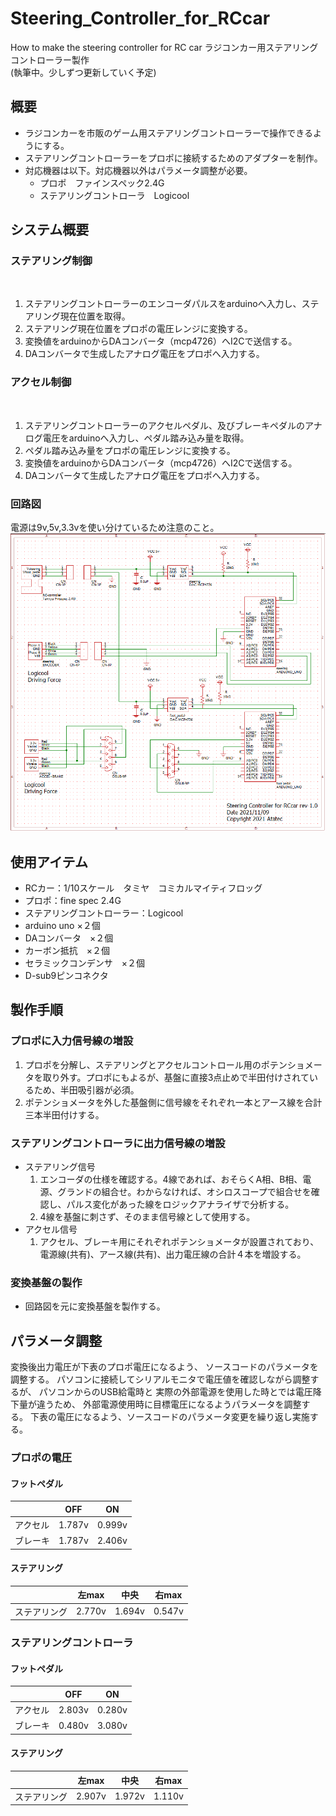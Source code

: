 # Steering_Controller_for_RCcar
How to make the steering controller for RC car
ラジコンカー用ステアリングコントローラー製作
<br>
(執筆中。少しずつ更新していく予定)
## 概要
* ラジコンカーを市販のゲーム用ステアリングコントローラーで操作できるようにする。
* ステアリングコントローラーをプロポに接続するためのアダプターを制作。
* 対応機器は以下。対応機器以外はパラメータ調整が必要。
    * プロポ　ファインスペック2.4G
    * ステアリングコントローラ　Logicool

## システム概要

### ステアリング制御
<br>

1. ステアリングコントローラーのエンコーダパルスをarduinoへ入力し、ステアリング現在位置を取得。
2. ステアリング現在位置をプロポの電圧レンジに変換する。
3. 変換値をarduinoからDAコンバータ（mcp4726）へI2Cで送信する。
4. DAコンバータで生成したアナログ電圧をプロポへ入力する。

### アクセル制御
<br>

1. ステアリングコントローラーのアクセルペダル、及びブレーキペダルのアナログ電圧をarduinoへ入力し、ペダル踏み込み量を取得。
2. ペダル踏み込み量をプロポの電圧レンジに変換する。
3. 変換値をarduinoからDAコンバータ（mcp4726）へI2Cで送信する。
4. DAコンバータて生成したアナログ電圧をプロポへ入力する。

### 回路図
電源は9v,5v,3.3vを使い分けているため注意のこと。
<br>
![回路図](./circuit_diagram.PNG)

## 使用アイテム
* RCカー：1/10スケール　タミヤ　コミカルマイティフロッグ
* プロポ：fine spec 2.4G
* ステアリングコントローラー：Logicool
* arduino uno ×２個
* DAコンバータ　×２個
* カーボン抵抗　×２個
* セラミックコンデンサ　×２個
* D-sub9ピンコネクタ


## 製作手順
### プロポに入力信号線の増設
1. プロポを分解し、ステアリングとアクセルコントロール用のポテンショメータを取り外す。プロポにもよるが、基盤に直接3点止めで半田付けされているため、半田吸引器が必須。
2. ポテンショメータを外した基盤側に信号線をそれぞれ一本とアース線を合計三本半田付けする。
### ステアリングコントローラに出力信号線の増設
* ステアリング信号
    1. エンコーダの仕様を確認する。4線であれば、おそらくA相、B相、電源、グランドの組合せ。わからなければ、オシロスコープで組合せを確認し、パルス変化があった線をロジックアナライザで分析する。
    2. 4線を基盤に刺さず、そのまま信号線として使用する。
* アクセル信号
    1. アクセル、ブレーキ用にそれぞれポテンショメータが設置されており、電源線(共有)、アース線(共有)、出力電圧線の合計４本を増設する。
### 変換基盤の製作
* 回路図を元に変換基盤を製作する。
## パラメータ調整
変換後出力電圧が下表のプロポ電圧になるよう、
ソースコードのパラメータを調整する。
パソコンに接続してシリアルモニタで電圧値を確認しながら調整するが、
パソコンからのUSB給電時と
実際の外部電源を使用した時とでは電圧降下量が違うため、
外部電源使用時に目標電圧になるようパラメータを調整する。
下表の電圧になるよう、ソースコードのパラメータ変更を繰り返し実施する。

### プロポの電圧
#### フットペダル
|  | OFF | ON |
| ---- | ---- | ---- |
| アクセル | 1.787v | 0.999v |
| ブレーキ | 1.787v | 2.406v |

#### ステアリング

|  | 左max | 中央 | 右max  |
| ---- | ---- | ---- | ---- |
| ステアリング | 2.770v | 1.694v | 0.547v |

### ステアリングコントローラ

#### フットペダル
|  | OFF | ON |
| ---- | ---- | ---- |
| アクセル | 2.803v | 0.280v |
| ブレーキ | 0.480v | 3.080v |

#### ステアリング

|  | 左max | 中央 | 右max  |
| ---- | ---- | ---- | ---- |
| ステアリング | 2.907v | 1.972v | 1.110v |
